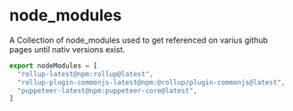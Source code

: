 # node_modules
A Collection of node_modules used to get referenced on varius github pages until nativ versions exist.


```ts
export nodeModules = [
  "rollup-latest@npm:rollup@latest",
  "rollup-plugin-commonjs-latest@npm:@rollup/plugin-commonjs@latest",
  "puppeteer-latest@npm:puppeteer-core@latest",
]
```
